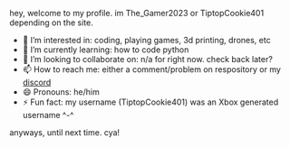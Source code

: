 hey, welcome to my profile. im The_Gamer2023 or TiptopCookie401 depending on the site.
- 👀 I’m interested in: coding, playing games, 3d printing, drones, etc
- 🌱 I’m currently learning: how to code python
- 💞️ I’m looking to collaborate on: n/a for right now. check back later?
- 📫 How to reach me: either a comment/problem on respository or my [discord](https://www.discord.com/users/837774471506165810)
- 😄 Pronouns: he/him
- ⚡ Fun fact: my username (TiptopCookie401) was an Xbox generated username ^-^

anyways, until next time. cya!
